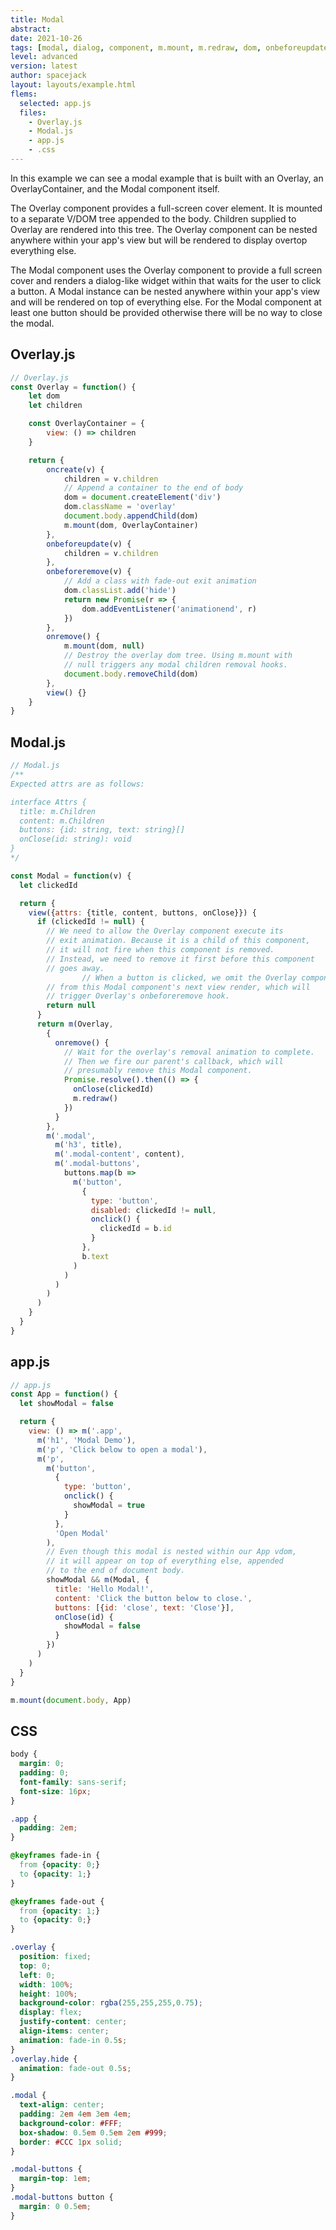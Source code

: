```yaml
---
title: Modal
abstract:
date: 2021-10-26
tags: [modal, dialog, component, m.mount, m.redraw, dom, onbeforeupdate, onremove, onbeforeremove, oncreate]
level: advanced
version: latest
author: spacejack
layout: layouts/example.html
flems:
  selected: app.js
  files:
    - Overlay.js
    - Modal.js
    - app.js
    - .css
---
```


In this example we can see a modal example that is built with an Overlay, an OverlayContainer, and the Modal component itself.

The Overlay component provides a full-screen cover element.
It is mounted to a separate V/DOM tree appended to the body.
Children supplied to Overlay are rendered into this tree.
The Overlay component can be nested anywhere within your app's view but will be rendered to display overtop everything else.

The Modal component uses the Overlay component to provide a full screen cover and renders a dialog-like widget within that waits for the user to click a button.
A Modal instance can be nested anywhere within your app's view and will be rendered on top of everything else.
For the Modal component at least one button should be provided otherwise there will be no way to close the modal.

## Overlay.js

~~~js
// Overlay.js
const Overlay = function() {
	let dom
	let children

	const OverlayContainer = {
		view: () => children
	}

	return {
		oncreate(v) {
			children = v.children
			// Append a container to the end of body
			dom = document.createElement('div')
			dom.className = 'overlay'
			document.body.appendChild(dom)
			m.mount(dom, OverlayContainer)
		},
		onbeforeupdate(v) {
			children = v.children
		},
		onbeforeremove(v) {
			// Add a class with fade-out exit animation
			dom.classList.add('hide')
			return new Promise(r => {
				dom.addEventListener('animationend', r)
			})
		},
		onremove() {
			m.mount(dom, null)
			// Destroy the overlay dom tree. Using m.mount with
			// null triggers any modal children removal hooks.
			document.body.removeChild(dom)
		},
		view() {}
	}
}
~~~

## Modal.js

~~~js
// Modal.js
/**
Expected attrs are as follows:

interface Attrs {
  title: m.Children
  content: m.Children
  buttons: {id: string, text: string}[]
  onClose(id: string): void
}
*/

const Modal = function(v) {
  let clickedId

  return {
    view({attrs: {title, content, buttons, onClose}}) {
      if (clickedId != null) {
        // We need to allow the Overlay component execute its
        // exit animation. Because it is a child of this component,
        // it will not fire when this component is removed.
        // Instead, we need to remove it first before this component
        // goes away.
				// When a button is clicked, we omit the Overlay component
        // from this Modal component's next view render, which will
        // trigger Overlay's onbeforeremove hook.
        return null
      }
      return m(Overlay,
        {
          onremove() {
            // Wait for the overlay's removal animation to complete.
            // Then we fire our parent's callback, which will
            // presumably remove this Modal component.
            Promise.resolve().then(() => {
              onClose(clickedId)
              m.redraw()
            })
          }
        },
        m('.modal',
          m('h3', title),
          m('.modal-content', content),
          m('.modal-buttons',
            buttons.map(b =>
              m('button',
                {
                  type: 'button',
                  disabled: clickedId != null,
                  onclick() {
                    clickedId = b.id
                  }
                },
                b.text
              )
            )
          )
        )
      )
    }
  }
}
~~~

## app.js

~~~js
// app.js
const App = function() {
  let showModal = false

  return {
    view: () => m('.app',
      m('h1', 'Modal Demo'),
      m('p', 'Click below to open a modal'),
      m('p',
        m('button',
          {
            type: 'button',
            onclick() {
              showModal = true
            }
          },
          'Open Modal'
        ),
        // Even though this modal is nested within our App vdom,
        // it will appear on top of everything else, appended
        // to the end of document body.
        showModal && m(Modal, {
          title: 'Hello Modal!',
          content: 'Click the button below to close.',
          buttons: [{id: 'close', text: 'Close'}],
          onClose(id) {
            showModal = false
          }
        })
      )
    )
  }
}

m.mount(document.body, App)
~~~

## CSS

~~~css
body {
  margin: 0;
  padding: 0;
  font-family: sans-serif;
  font-size: 16px;
}

.app {
  padding: 2em;
}

@keyframes fade-in {
  from {opacity: 0;}
  to {opacity: 1;}
}

@keyframes fade-out {
  from {opacity: 1;}
  to {opacity: 0;}
}

.overlay {
  position: fixed;
  top: 0;
  left: 0;
  width: 100%;
  height: 100%;
  background-color: rgba(255,255,255,0.75);
  display: flex;
  justify-content: center;
  align-items: center;
  animation: fade-in 0.5s;
}
.overlay.hide {
  animation: fade-out 0.5s;
}

.modal {
  text-align: center;
  padding: 2em 4em 3em 4em;
  background-color: #FFF;
  box-shadow: 0.5em 0.5em 2em #999;
  border: #CCC 1px solid;
}

.modal-buttons {
  margin-top: 1em;
}
.modal-buttons button {
  margin: 0 0.5em;
}
~~~
